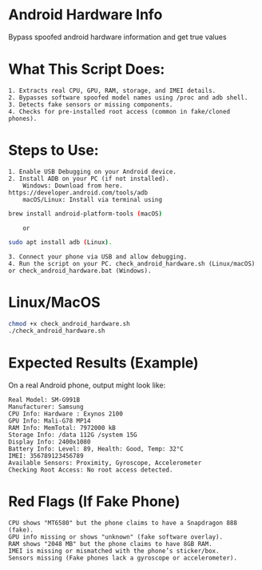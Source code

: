 # Android Hardware Info
 Bypass spoofed android hardware information and get true values

# What This Script Does:

    1. Extracts real CPU, GPU, RAM, storage, and IMEI details.
    2. Bypasses software spoofed model names using /proc and adb shell.
    3. Detects fake sensors or missing components.
    4. Checks for pre-installed root access (common in fake/cloned phones).

# Steps to Use:

    1. Enable USB Debugging on your Android device.
    2. Install ADB on your PC (if not installed).
        Windows: Download from here. https://developer.android.com/tools/adb
        macOS/Linux: Install via terminal using
```sh 
brew install android-platform-tools (macOS) 
```
        or
```sh
sudo apt install adb (Linux).
```
    3. Connect your phone via USB and allow debugging.
    4. Run the script on your PC. check_android_hardware.sh (Linux/macOS) or check_android_hardware.bat (Windows).

# Linux/MacOS

```sh 
chmod +x check_android_hardware.sh
./check_android_hardware.sh
```

# Expected Results (Example)

On a real Android phone, output might look like:

    Real Model: SM-G991B
    Manufacturer: Samsung
    CPU Info: Hardware : Exynos 2100
    GPU Info: Mali-G78 MP14
    RAM Info: MemTotal: 7972000 kB
    Storage Info: /data 112G /system 15G
    Display Info: 2400x1080
    Battery Info: Level: 89, Health: Good, Temp: 32°C
    IMEI: 356789123456789
    Available Sensors: Proximity, Gyroscope, Accelerometer
    Checking Root Access: No root access detected.

# Red Flags (If Fake Phone)

    CPU shows "MT6580" but the phone claims to have a Snapdragon 888 (fake).
    GPU info missing or shows "unknown" (fake software overlay).
    RAM shows "2048 MB" but the phone claims to have 8GB RAM.
    IMEI is missing or mismatched with the phone’s sticker/box.
    Sensors missing (Fake phones lack a gyroscope or accelerometer).